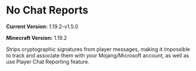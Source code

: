 # No Chat Reports

**Current Version:** 1.19.2-v1.5.0

**Minecraft Version:** 1.19.2

Strips cryptographic signatures from player messages, making it impossible to track and associate them with your Mojang/Microsoft account, as well as use Player Chat Reporting feature.
